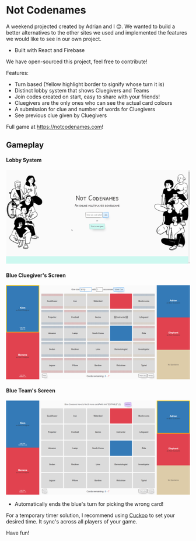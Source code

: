 # Not Codenames

A weekend projected created by Adrian and I 😊. We wanted to build a better alternatives to the other sites we used and implemented the features we would like to see in our own project. 

- Built with React and Firebase

We have open-sourced this project, feel free to contribute!

Features:
- Turn based (Yellow highlight border to signify whose turn it is)
- Distinct lobby system that shows Cluegivers and Teams
- Join codes created on start, easy to share with your friends!
- Cluegivers are the only ones who can see the actual card colours
- A submission for clue and number of words for Cluegivers
- See previous clue given by Cluegivers

Full game at https://notcodenames.com!

## Gameplay

#### Lobby System

<p align="center">
  <a href="https://notcodenames.com"><img src="./startgame.gif"></a>
</p>

#### Blue Cluegiver's Screen

<p align="center">
  <a href="https://notcodenames.com"><img src="./blueclue.gif"></a>
</p>

#### Blue Team's Screen

<p align="center">
  <a href="https://notcodenames.com"><img src="./blueguess.gif"></a>
</p>

- Automatically ends the blue's turn for picking the wrong card!

For a temporary timer solution, I recommend using [Cuckoo](https://cuckoo.team/) to set your desired time. It sync's across all players of your game.

Have fun!

